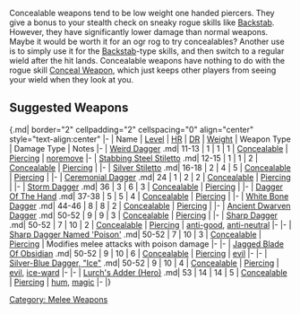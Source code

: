 Concealable weapons tend to be low weight one handed piercers. They give
a bonus to your stealth check on sneaky rogue skills like
[Backstab](Backstab "wikilink"). However, they have significantly lower
damage than normal weapons. Maybe it would be worth it for an ogr rog to
try concealables? Another use is to simply use it for the
[Backstab](Backstab "wikilink")-type skills, and then switch to a
regular wield after the hit lands. Concealable weapons have nothing to
do with the rogue skill [Conceal Weapon](Conceal_Weapon "wikilink"),
which just keeps other players from seeing your wield when they look at
you.

## Suggested Weapons

{.md\| border="2" cellpadding="2" cellspacing="0" align="center"
style="text-align:center" \|- \| Name \|
[Level](Object_Level "wikilink") \| [HR](Hit_Roll.md "wikilink") \|
[DR](Damage_Roll.md "wikilink") \| [Weight](Object_Weight.md "wikilink")
\| Weapon Type \| Damage Type \| Notes \|- \| [Weird
Dagger](Weird_Dagger "wikilink") .md\| 11-13 \| 1 \| 1 \| 1 \|
[Concealable](:Category:Concealable_Weapons "wikilink") \|
[Piercing](:Category:Melee_Weapons_That_Pierce.md "wikilink") \|
[noremove](Noremove_Flag.md "wikilink") \|- \| [Stabbing Steel
Stiletto](Stabbing_Steel_Stiletto "wikilink") .md\| 12-15 \| 1 \| 1 \| 2
\| [Concealable](:Category:Concealable_Weapons "wikilink") \|
[Piercing](:Category:Melee_Weapons_That_Pierce.md "wikilink") \| \|- \|
[Silver Stiletto](Silver_Stiletto "wikilink") .md\| 16-18 \| 2 \| 4 \| 5
\| [Concealable](:Category:Concealable_Weapons "wikilink") \|
[Piercing](:Category:Melee_Weapons_That_Pierce.md "wikilink") \| \|- \|
[Ceremonial Dagger](Ceremonial_Dagger "wikilink") .md\| 24 \| 1 \| 2 \|
2 \| [Concealable](:Category:Concealable_Weapons "wikilink") \|
[Piercing](:Category:Melee_Weapons_That_Pierce.md "wikilink") \| \|- \|
[Storm Dagger](Storm_Dagger "wikilink") .md\| 36 \| 3 \| 6 \| 3 \|
[Concealable](:Category:Concealable_Weapons "wikilink") \|
[Piercing](:Category:Melee_Weapons_That_Pierce.md "wikilink") \| \|- \|
[Dagger Of The Hand](Dagger_Of_The_Hand "wikilink") .md\| 37-38 \| 5 \|
5 \| 4 \| [Concealable](:Category:Concealable_Weapons "wikilink") \|
[Piercing](:Category:Melee_Weapons_That_Pierce.md "wikilink") \| \|- \|
[White Bone Dagger](White_Bone_Dagger "wikilink") .md\| 44-46 \| 8 \| 8
\| 2 \| [Concealable](:Category:Concealable_Weapons "wikilink") \|
[Piercing](:Category:Melee_Weapons_That_Pierce.md "wikilink") \| \|- \|
[Ancient Dwarven Dagger](Ancient_Dwarven_Dagger "wikilink") .md\| 50-52
\| 9 \| 9 \| 3 \|
[Concealable](:Category:Concealable_Weapons "wikilink") \|
[Piercing](:Category:Melee_Weapons_That_Pierce.md "wikilink") \| \|- \|
[Sharp Dagger](Sharp_Dagger "wikilink") .md\| 50-52 \| 7 \| 10 \| 2 \|
[Concealable](:Category:Concealable_Weapons "wikilink") \|
[Piercing](:Category:Melee_Weapons_That_Pierce.md "wikilink") \|
[anti-good](Anti-Good_Flag.md "wikilink"),
[anti-neutral](Anti-Neutral_Flag.md "wikilink") \|- \|- \| [Sharp Dagger
Named 'Poison'](Sharp_Dagger_Named_'Poison' "wikilink") .md\| 50-52 \| 7
\| 10 \| 3 \| [Concealable](:Category:Concealable_Weapons "wikilink") \|
[Piercing](:Category:Melee_Weapons_That_Pierce.md "wikilink") \|
Modifies melee attacks with poison damage \|- \|- \| [Jagged Blade Of
Obsidian](Jagged_Blade_Of_Obsidian "wikilink") .md\| 50-52 \| 9 \| 10 \|
6 \| [Concealable](:Category:Concealable_Weapons "wikilink") \|
[Piercing](:Category:Melee_Weapons_That_Pierce.md "wikilink") \|
[evil](Evil_Flag.md "wikilink") \|- \|- \| [Silver-Blue Dagger,
"Ice"](Silver-Blue_Dagger,_"Ice" "wikilink") .md\| 50-52 \| 9 \| 10 \| 4
\| [Concealable](:Category:Concealable_Weapons "wikilink") \|
[Piercing](:Category:Melee_Weapons_That_Pierce.md "wikilink") \|
[evil](Evil_Flag.md "wikilink"), [ice-ward](Ice-Ward_Flag.md "wikilink")
\|- \|- \| [Lurch's Adder (Hero)](Lurch's_Adder_(Hero) "wikilink") .md\|
53 \| 14 \| 14 \| 5 \|
[Concealable](:Category:Concealable_Weapons "wikilink") \|
[Piercing](:Category:Melee_Weapons_That_Pierce.md "wikilink") \|
[hum](Hum_Flag.md "wikilink"), [magic](Magic_Flag.md "wikilink") \|- \|}

[Category: Melee Weapons](Category:_Melee_Weapons "wikilink")
